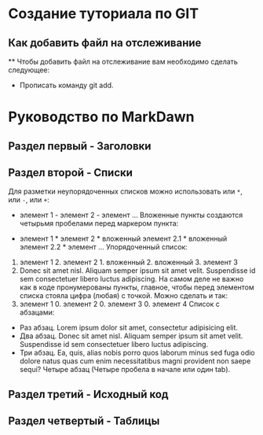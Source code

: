 # Создание туториала по GIT









## Как добавить файл на отслеживание

** Чтобы добавить файл на отслеживание вам необходимо сделать следующее:

- Прописать команду git add.

# Руководство по MarkDawn 

## Раздел первый - Заголовки


## Раздел второй - Списки


Для разметки неупорядоченных списков можно использовать или `*`, или `-`, или `+`:
- элемент 1 - элемент 2 - элемент ...
Вложенные пункты создаются четырьмя пробелами перед маркером пункта:
* элемент 1 * элемент 2    * вложенный элемент 2.1    * вложенный элемент 2.2 * элемент ...
Упорядоченный список:
1. элемент 1 2. элемент 2    1. вложенный    2. вложенный 3. элемент 3
4. Donec sit amet nisl. Aliquam semper ipsum sit amet velit. Suspendisse id sem consectetuer libero luctus adipiscing.
На самом деле не важно как в коде пронумерованы пункты, главное, чтобы перед элементом списка стояла цифра (любая) с точкой. Можно сделать и так:
0. элемент 1 0. элемент 2 0. элемент 3 0. элемент 4
Список с абзацами:
* Раз абзац. Lorem ipsum dolor sit amet, consectetur adipisicing elit.
* Два абзац. Donec sit amet nisl. Aliquam semper ipsum sit amet velit. Suspendisse id sem consectetuer libero luctus adipiscing.
* Три абзац. Ea, quis, alias nobis porro quos laborum minus sed fuga odio dolore natus quas cum enim necessitatibus magni provident non saepe sequi?
    Четыре абзац (Четыре пробела в начале или один tab).


## Раздел третий - Исходный код

## Раздел четвертый - Таблицы

